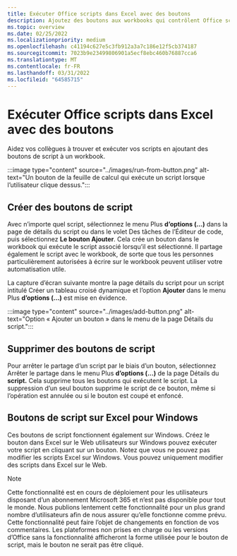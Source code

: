 ```yaml
---
title: Exécuter Office scripts dans Excel avec des boutons
description: Ajoutez des boutons aux workbooks qui contrôlent Office scripts dans Excel.
ms.topic: overview
ms.date: 02/25/2022
ms.localizationpriority: medium
ms.openlocfilehash: c41194c627e5c3fb912a3a7c186e12f5cb374187
ms.sourcegitcommit: 7023b9e23499806901a5ecf8ebc460b76887cca6
ms.translationtype: MT
ms.contentlocale: fr-FR
ms.lasthandoff: 03/31/2022
ms.locfileid: "64585715"
---
```

# <a name="run-office-scripts-in-excel-with-buttons"></a>Exécuter Office scripts dans Excel avec des boutons

Aidez vos collègues à trouver et exécuter vos scripts en ajoutant des boutons de script à un workbook.

:::image type="content" source="../images/run-from-button.png" alt-text="Un bouton de la feuille de calcul qui exécute un script lorsque l’utilisateur clique dessus.":::

## <a name="create-script-buttons"></a>Créer des boutons de script

Avec n’importe quel script, sélectionnez le menu Plus **d’options (...)** dans la page de détails du script ou dans le volet Des tâches de l’Éditeur de code, puis sélectionnez **Le bouton Ajouter**. Cela crée un bouton dans le workbook qui exécute le script associé lorsqu’il est sélectionné. Il partage également le script avec le workbook, de sorte que tous les personnes particulièrement autorisées à écrire sur le workbook peuvent utiliser votre automatisation utile.

La capture d’écran suivante montre la page détails du script pour  un script intitulé Créer un tableau croisé dynamique et l’option **Ajouter** dans le menu Plus **d’options (...)** est mise en évidence.

:::image type="content" source="../images/add-button.png" alt-text="Option « Ajouter un bouton » dans le menu de la page Détails du script.":::

## <a name="remove-script-buttons"></a>Supprimer des boutons de script

Pour arrêter le partage d’un script par le biais d’un bouton, sélectionnez Arrêter le partage dans le menu Plus **d’options (...)** de la page Détails du **script.** Cela supprime tous les boutons qui exécutent le script. La suppression d’un seul bouton supprime le script de ce bouton, même si l’opération est annulée ou si le bouton est coupé et enfoncé.

## <a name="script-buttons-on-excel-for-windows"></a>Boutons de script sur Excel pour Windows

Ces boutons de script fonctionnent également sur Windows. Créez le bouton dans Excel sur le Web utilisateurs sur Windows pouvez exécuter votre script en cliquant sur un bouton. Notez que vous ne pouvez pas modifier les scripts Excel sur Windows. Vous pouvez uniquement modifier des scripts dans Excel sur le Web.

> [!NOTE]
> Cette fonctionnalité est en cours de déploiement pour les utilisateurs disposant d’un abonnement Microsoft 365 et n’est pas disponible pour tout le monde. Nous publions lentement cette fonctionnalité pour un plus grand nombre d’utilisateurs afin de nous assurer qu’elle fonctionne comme prévu. Cette fonctionnalité peut faire l’objet de changements en fonction de vos commentaires. Les plateformes non prises en charge ou les versions d’Office sans la fonctionnalité afficheront la forme utilisée pour le bouton de script, mais le bouton ne serait pas être cliqué.
